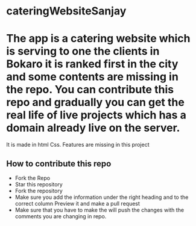 # cateringWebsiteSanjay

<H1>  The app is a  catering website which is serving to one the clients in Bokaro  it is ranked first in the city  and some contents are missing in the repo. You can contribute this repo and gradually you can  get the real life 
of live projects which has a domain already live on the server.</H1>
 <p> It is made in html Css. Features are missing in this project </p>




<h2> How to contribute this repo</h2>
<ul>
  <li> Fork the Repo </li>

<li>Star this repository</li>
 <li>Fork the repository</i>
<li>Make sure you add the information under the right heading and to the correct column Preview it and make a pull request</li> 
<li>Make sure that you have to make the will push the changes with the comments you are changing in repo.</li>
</ul>
